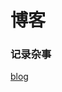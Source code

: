 # 博客
### 记录杂事
[blog](https://github.com/Hazlank/blog/issues?q=is%3Aissue+is%3Aopen+sort%3Aupdated-desc)
